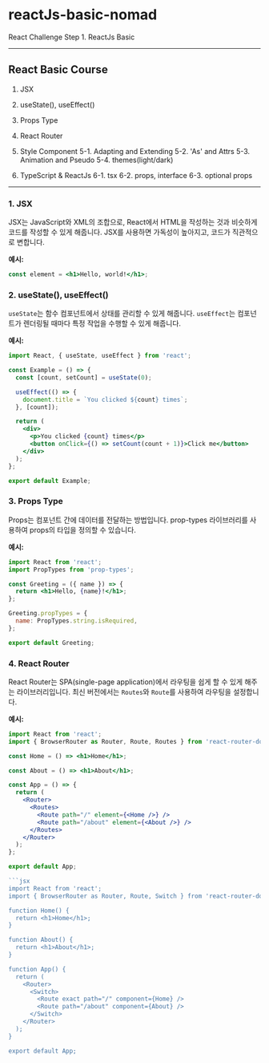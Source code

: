 # reactJs-basic-nomad

React Challenge Step 1. ReactJs Basic

---

## React Basic Course

1. JSX
2. useState(), useEffect()
3. Props Type
4. React Router

5. Style Component
   5-1. Adapting and Extending
   5-2. 'As' and Attrs
   5-3. Animation and Pseudo
   5-4. themes(light/dark)

6. TypeScript & ReactJs
   6-1. tsx
   6-2. props, interface
   6-3. optional props

---

### 1. JSX

JSX는 JavaScript와 XML의 조합으로, React에서 HTML을 작성하는 것과 비슷하게 코드를 작성할 수 있게 해줍니다. JSX를 사용하면 가독성이 높아지고, 코드가 직관적으로 변합니다.

**예시:**

```jsx
const element = <h1>Hello, world!</h1>;
```

### 2. useState(), useEffect()

`useState`는 함수 컴포넌트에서 상태를 관리할 수 있게 해줍니다. `useEffect`는 컴포넌트가 렌더링될 때마다 특정 작업을 수행할 수 있게 해줍니다.

**예시:**

```jsx
import React, { useState, useEffect } from 'react';

const Example = () => {
  const [count, setCount] = useState(0);

  useEffect(() => {
    document.title = `You clicked ${count} times`;
  }, [count]);

  return (
    <div>
      <p>You clicked {count} times</p>
      <button onClick={() => setCount(count + 1)}>Click me</button>
    </div>
  );
};

export default Example;
```

### 3. Props Type

Props는 컴포넌트 간에 데이터를 전달하는 방법입니다. prop-types 라이브러리를 사용하여 props의 타입을 정의할 수 있습니다.

**예시:**

```jsx
import React from 'react';
import PropTypes from 'prop-types';

const Greeting = ({ name }) => {
  return <h1>Hello, {name}!</h1>;
};

Greeting.propTypes = {
  name: PropTypes.string.isRequired,
};

export default Greeting;
```

### 4. React Router

React Router는 SPA(single-page application)에서 라우팅을 쉽게 할 수 있게 해주는 라이브러리입니다. 최신 버전에서는 `Routes`와 `Route`를 사용하여 라우팅을 설정합니다.

**예시:**

````jsx
import React from 'react';
import { BrowserRouter as Router, Route, Routes } from 'react-router-dom';

const Home = () => <h1>Home</h1>;

const About = () => <h1>About</h1>;

const App = () => {
  return (
    <Router>
      <Routes>
        <Route path="/" element={<Home />} />
        <Route path="/about" element={<About />} />
      </Routes>
    </Router>
  );
};

export default App;

```jsx
import React from 'react';
import { BrowserRouter as Router, Route, Switch } from 'react-router-dom';

function Home() {
  return <h1>Home</h1>;
}

function About() {
  return <h1>About</h1>;
}

function App() {
  return (
    <Router>
      <Switch>
        <Route exact path="/" component={Home} />
        <Route path="/about" component={About} />
      </Switch>
    </Router>
  );
}

export default App;
````
